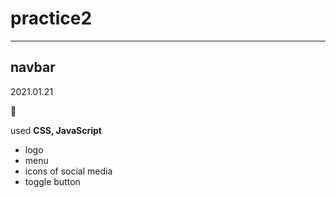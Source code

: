 # practice2
---

## navbar

2021.01.21

:green_heart:

used **CSS, JavaScript**

- logo
- menu
- icons of social media
- toggle button
